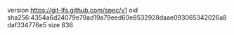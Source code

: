 version https://git-lfs.github.com/spec/v1
oid sha256:4354a6d24079e79ad19a79eed60e8532928daae093065342026a8daf334776e5
size 836

